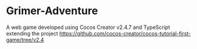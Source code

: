 # Grimer-Adventure
A web game developed using Cocos Creator v2.4.7 and TypeScript extending the project https://github.com/cocos-creator/cocos-tutorial-first-game/tree/v2.4
